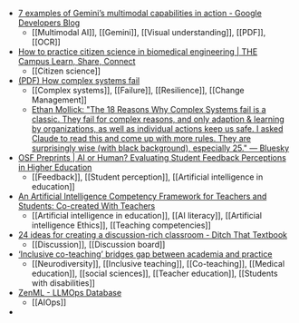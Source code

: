 - [7 examples of Gemini’s multimodal capabilities in action - Google Developers Blog](https://developers.googleblog.com/en/7-examples-of-geminis-multimodal-capabilities-in-action/)
	- [[Multimodal AI]], [[Gemini]], [[Visual understanding]], [[PDF]], [[OCR]]
- [How to practice citizen science in biomedical engineering | THE Campus Learn, Share, Connect](https://www.timeshighereducation.com/campus/citizen-science-biomedical-engineering-rewards-and-challenges)
	- [[Citizen science]]
- [(PDF) How complex systems fail](https://www.researchgate.net/publication/228797158_How_complex_systems_fail)
	- [[Complex systems]], [[Failure]], [[Resilience]], [[Change Management]]
	- [Ethan Mollick: "The 18 Reasons Why Complex Systems fail is a classic. They fail for complex reasons, and only adaption & learning by organizations, as well as individual actions keep us safe. I asked Claude to read this and come up with more rules. They are surprisingly wise (with black background), especially 25." — Bluesky](https://bsky.app/profile/emollick.bsky.social/post/3lccg5yxxoc2d)
- [OSF Preprints | AI or Human? Evaluating Student Feedback Perceptions in Higher Education](https://osf.io/preprints/osf/6zm83)
	- [[Feedback]], [[Student perception]], [[Artificial intelligence in education]]
- [An Artificial Intelligence Competency Framework for Teachers and Students: Co-created With Teachers](https://sciendo.com/article/10.2478/eurodl-2024-0012?tab=abstract)
	- [[Artificial intelligence in education]], [[AI literacy]], [[Artificial intelligence Ethics]], [[Teaching competencies]]
- [24 ideas for creating a discussion-rich classroom - Ditch That Textbook](https://ditchthattextbook.com/discussion/)
	- [[Discussion]], [[Discussion board]]
- [‘Inclusive co-teaching’ bridges gap between academia and practice](https://www.timeshighereducation.com/news/inclusive-co-teaching-bridges-gap-between-academia-and-practice)
	- [[Neurodiversity]], [[Inclusive teaching]], [[Co-teaching]], [[Medical education]], [[social sciences]], [[Teacher education]], [[Students with disabilities]]
- [ZenML - LLMOps Database](https://www.zenml.io/llmops-database)
	- [[AIOps]]
-